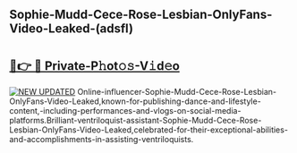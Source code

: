 ## Sophie-Mudd-Cece-Rose-Lesbian-OnlyFans-Video-Leaked-(adsfl)


# <h2><a href="https://mediaupload.pro?-19M">🔗👉 🔴 Private-P𝚑ot𝚘𝚜-V𝚒d𝚎o</a></h2>

[![NEW UPDATED](https://i.imgur.com/0qMVB7G.gif)](https://mediaupload.pro?-19M)
Online-influencer-Sophie-Mudd-Cece-Rose-Lesbian-OnlyFans-Video-Leaked,known-for-publishing-dance-and-lifestyle-content,-including-performances-and-vlogs-on-social-media-platforms.Brilliant-ventriloquist-assistant-Sophie-Mudd-Cece-Rose-Lesbian-OnlyFans-Video-Leaked,celebrated-for-their-exceptional-abilities-and-accomplishments-in-assisting-ventriloquists.  